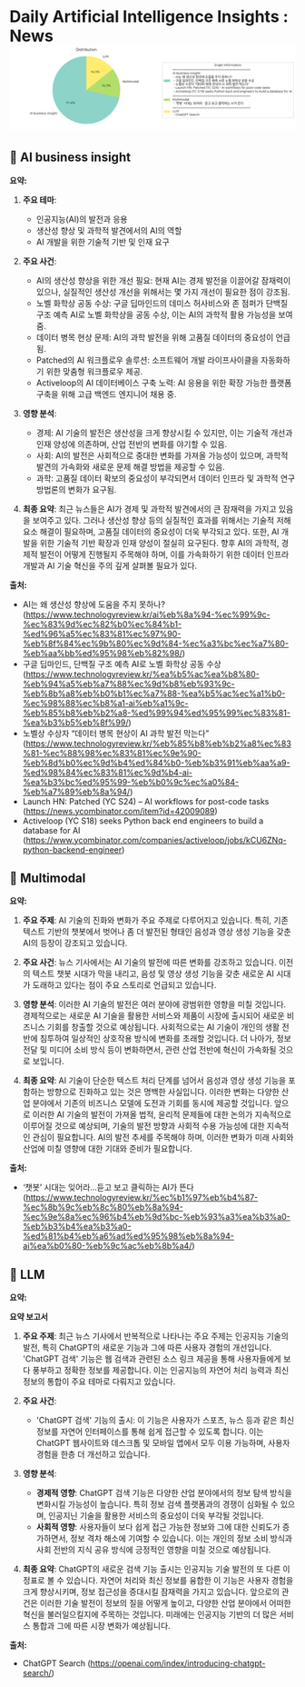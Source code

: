 # Daily Artificial Intelligence Insights : News![Category Distribution Graph](news_2024-11-01.png)

## 🪸 AI business insight

**요약:**

1. **주요 테마**:
   - 인공지능(AI)의 발전과 응용
   - 생산성 향상 및 과학적 발견에서의 AI의 역할
   - AI 개발을 위한 기술적 기반 및 인재 요구

2. **주요 사건**:
   - AI의 생산성 향상을 위한 개선 필요: 현재 AI는 경제 발전을 이끌어갈 잠재력이 있으나, 실질적인 생산성 개선을 위해서는 몇 가지 개선이 필요한 점이 강조됨.
   - 노벨 화학상 공동 수상: 구글 딥마인드의 데미스 허사비스와 존 점퍼가 단백질 구조 예측 AI로 노벨 화학상을 공동 수상, 이는 AI의 과학적 활용 가능성을 보여줌.
   - 데이터 병목 현상 문제: AI의 과학 발전을 위해 고품질 데이터의 중요성이 언급됨.
   - Patched의 AI 워크플로우 솔루션: 소프트웨어 개발 라이프사이클을 자동화하기 위한 맞춤형 워크플로우 제공.
   - Activeloop의 AI 데이터베이스 구축 노력: AI 응용을 위한 확장 가능한 플랫폼 구축을 위해 고급 백엔드 엔지니어 채용 중.

3. **영향 분석**:
   - 경제: AI 기술의 발전은 생산성을 크게 향상시킬 수 있지만, 이는 기술적 개선과 인재 양성에 의존하며, 산업 전반의 변화를 야기할 수 있음.
   - 사회: AI의 발전은 사회적으로 중대한 변화를 가져올 가능성이 있으며, 과학적 발견의 가속화와 새로운 문제 해결 방법을 제공할 수 있음.
   - 과학: 고품질 데이터 확보의 중요성이 부각되면서 데이터 인프라 및 과학적 연구 방법론의 변화가 요구됨.

4. **최종 요약**:
   최근 뉴스들은 AI가 경제 및 과학적 발견에서의 큰 잠재력을 가지고 있음을 보여주고 있다. 그러나 생산성 향상 등의 실질적인 효과를 위해서는 기술적 저해 요소 해결이 필요하며, 고품질 데이터의 중요성이 더욱 부각되고 있다. 또한, AI 개발을 위한 기술적 기반 확장과 인재 양성이 절실히 요구된다. 향후 AI의 과학적, 경제적 발전이 어떻게 진행될지 주목해야 하며, 이를 가속화하기 위한 데이터 인프라 개발과 AI 기술 혁신을 주의 깊게 살펴볼 필요가 있다.

**출처:**

 - AI는 왜 생산성 향상에 도움을 주지 못하나? (https://www.technologyreview.kr/ai%eb%8a%94-%ec%99%9c-%ec%83%9d%ec%82%b0%ec%84%b1-%ed%96%a5%ec%83%81%ec%97%90-%eb%8f%84%ec%9b%80%ec%9d%84-%ec%a3%bc%ec%a7%80-%eb%aa%bb%ed%95%98%eb%82%98/)
 - 구글 딥마인드, 단백질 구조 예측 AI로 노벨 화학상 공동 수상 (https://www.technologyreview.kr/%ea%b5%ac%ea%b8%80-%eb%94%a5%eb%a7%88%ec%9d%b8%eb%93%9c-%eb%8b%a8%eb%b0%b1%ec%a7%88-%ea%b5%ac%ec%a1%b0-%ec%98%88%ec%b8%a1-ai%eb%a1%9c-%eb%85%b8%eb%b2%a8-%ed%99%94%ed%95%99%ec%83%81-%ea%b3%b5%eb%8f%99/)
 - 노벨상 수상자 “데이터 병목 현상이 AI 과학 발전 막는다” (https://www.technologyreview.kr/%eb%85%b8%eb%b2%a8%ec%83%81-%ec%88%98%ec%83%81%ec%9e%90-%eb%8d%b0%ec%9d%b4%ed%84%b0-%eb%b3%91%eb%aa%a9-%ed%98%84%ec%83%81%ec%9d%b4-ai-%ea%b3%bc%ed%95%99-%eb%b0%9c%ec%a0%84-%eb%a7%89%eb%8a%94/)
 - Launch HN: Patched (YC S24) – AI workflows for post-code tasks (https://news.ycombinator.com/item?id=42009089)
 - Activeloop (YC S18) seeks Python back end engineers to build a database for AI (https://www.ycombinator.com/companies/activeloop/jobs/kCU6ZNq-python-backend-engineer)


## 💙 Multimodal

**요약:**

1. **주요 주제**:
   AI 기술의 진화와 변화가 주요 주제로 다루어지고 있습니다. 특히, 기존 텍스트 기반의 챗봇에서 벗어나 좀 더 발전된 형태인 음성과 영상 생성 기능을 갖춘 AI의 등장이 강조되고 있습니다.

2. **주요 사건**:
   뉴스 기사에서는 AI 기술의 발전에 따른 변화를 강조하고 있습니다. 이전의 텍스트 챗봇 시대가 막을 내리고, 음성 및 영상 생성 기능을 갖춘 새로운 AI 시대가 도래하고 있다는 점이 주요 스토리로 언급되고 있습니다.

3. **영향 분석**:
   이러한 AI 기술의 발전은 여러 분야에 광범위한 영향을 미칠 것입니다. 경제적으로는 새로운 AI 기술을 활용한 서비스와 제품이 시장에 출시되어 새로운 비즈니스 기회를 창출할 것으로 예상됩니다. 사회적으로는 AI 기술이 개인의 생활 전반에 침투하여 일상적인 상호작용 방식에 변화를 초래할 것입니다. 더 나아가, 정보 전달 및 미디어 소비 방식 등이 변화하면서, 관련 산업 전반에 혁신이 가속화될 것으로 보입니다.

4. **최종 요약**:
   AI 기술이 단순한 텍스트 처리 단계를 넘어서 음성과 영상 생성 기능을 포함하는 방향으로 진화하고 있는 것은 명백한 사실입니다. 이러한 변화는 다양한 산업 분야에서 기존의 비즈니스 모델에 도전과 기회를 동시에 제공할 것입니다. 앞으로 이러한 AI 기술의 발전이 가져올 법적, 윤리적 문제들에 대한 논의가 지속적으로 이루어질 것으로 예상되며, 기술의 발전 방향과 사회적 수용 가능성에 대한 지속적인 관심이 필요합니다. AI의 발전 추세를 주목해야 하며, 이러한 변화가 미래 사회와 산업에 미칠 영향에 대한 기대와 준비가 필요합니다.

**출처:**

 - ‘챗봇’ 시대는 잊어라…듣고 보고 클릭하는 AI가 뜬다 (https://www.technologyreview.kr/%ec%b1%97%eb%b4%87-%ec%8b%9c%eb%8c%80%eb%8a%94-%ec%9e%8a%ec%96%b4%eb%9d%bc-%eb%93%a3%ea%b3%a0-%eb%b3%b4%ea%b3%a0-%ed%81%b4%eb%a6%ad%ed%95%98%eb%8a%94-ai%ea%b0%80-%eb%9c%ac%eb%8b%a4/)


## 🎉 LLM

**요약:**

**요약 보고서**

1. **주요 주제**:
   최근 뉴스 기사에서 반복적으로 나타나는 주요 주제는 인공지능 기술의 발전, 특히 ChatGPT의 새로운 기능과 그에 따른 사용자 경험의 개선입니다. 'ChatGPT 검색' 기능은 웹 검색과 관련된 소스 링크 제공을 통해 사용자들에게 보다 풍부하고 정확한 정보를 제공합니다. 이는 인공지능의 자연어 처리 능력과 최신 정보의 통합이 주요 테마로 다뤄지고 있습니다.

2. **주요 사건**:
   - 'ChatGPT 검색' 기능의 출시: 이 기능은 사용자가 스포츠, 뉴스 등과 같은 최신 정보를 자연어 인터페이스를 통해 쉽게 접근할 수 있도록 합니다. 이는 ChatGPT 웹사이트와 데스크톱 및 모바일 앱에서 모두 이용 가능하며, 사용자 경험을 한층 더 개선하고 있습니다.

3. **영향 분석**:
   - **경제적 영향**: ChatGPT 검색 기능은 다양한 산업 분야에서의 정보 탐색 방식을 변화시킬 가능성이 높습니다. 특히 정보 검색 플랫폼과의 경쟁이 심화될 수 있으며, 인공지닌 기술을 활용한 서비스의 중요성이 더욱 부각될 것입니다.
   - **사회적 영향**: 사용자들이 보다 쉽게 접근 가능한 정보와 그에 대한 신뢰도가 증가하면서, 정보 격차 해소에 기여할 수 있습니다. 이는 개인의 정보 소비 방식과 사회 전반의 지식 공유 방식에 긍정적인 영향을 미칠 것으로 예상됩니다.

4. **최종 요약**:
   ChatGPT의 새로운 검색 기능 출시는 인공지능 기술 발전의 또 다른 이정표로 볼 수 있습니다. 자연어 처리와 최신 정보를 융합한 이 기능은 사용자 경험을 크게 향상시키며, 정보 접근성을 증대시킬 잠재력을 가지고 있습니다. 앞으로의 관건은 이러한 기술 발전이 정보의 질을 어떻게 높이고, 다양한 산업 분야에서 어떠한 혁신을 불러일으킬지에 주목하는 것입니다. 미래에는 인공지능 기반의 더 많은 서비스 통합과 그에 따른 시장 변화가 예상됩니다.

**출처:**

 - ChatGPT Search (https://openai.com/index/introducing-chatgpt-search/)


